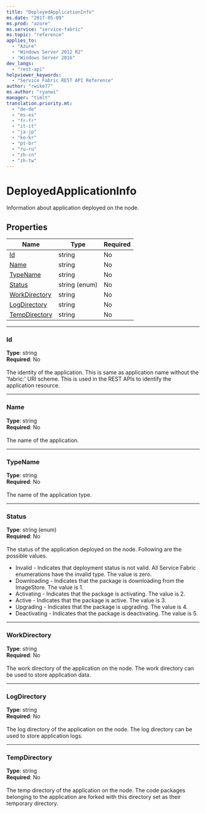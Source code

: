 ```yaml
---
title: "DeployedApplicationInfo"
ms.date: "2017-05-09"
ms.prod: "azure"
ms.service: "service-fabric"
ms.topic: "reference"
applies_to: 
  - "Azure"
  - "Windows Server 2012 R2"
  - "Windows Server 2016"
dev_langs: 
  - "rest-api"
helpviewer_keywords: 
  - "Service Fabric REST API Reference"
author: "rwike77"
ms.author: "ryanwi"
manager: "timlt"
translation.priority.mt: 
  - "de-de"
  - "es-es"
  - "fr-fr"
  - "it-it"
  - "ja-jp"
  - "ko-kr"
  - "pt-br"
  - "ru-ru"
  - "zh-cn"
  - "zh-tw"
---
```

# DeployedApplicationInfo

Information about application deployed on the node.

## Properties
| Name | Type | Required |
| --- | --- | --- |
| [Id](#id) | string | No |
| [Name](#name) | string | No |
| [TypeName](#typename) | string | No |
| [Status](#status) | string (enum) | No |
| [WorkDirectory](#workdirectory) | string | No |
| [LogDirectory](#logdirectory) | string | No |
| [TempDirectory](#tempdirectory) | string | No |

____
### Id
__Type__: string <br/>
__Required__: No<br/>
<br/>
The identity of the application. This is same as application name without the 'fabric:' URI scheme. This is used in the REST APIs to identify the application resource.

____
### Name
__Type__: string <br/>
__Required__: No<br/>
<br/>
The name of the application.

____
### TypeName
__Type__: string <br/>
__Required__: No<br/>
<br/>
The name of the application type.

____
### Status
__Type__: string (enum) <br/>
__Required__: No<br/>
<br/>
The status of the application deployed on the node. Following are the possible values.

- Invalid - Indicates that deployment status is not valid. All Service Fabric enumerations have the invalid type. The value is zero.
- Downloading - Indicates that the package is downloading from the ImageStore. The value is 1.
- Activating - Indicates that the package is activating. The value is 2.
- Active - Indicates that the package is active. The value is 3.
- Upgrading - Indicates that the package is upgrading. The value is 4.
- Deactivating - Indicates that the package is deactivating. The value is 5.


____
### WorkDirectory
__Type__: string <br/>
__Required__: No<br/>
<br/>
The work directory of the application on the node. The work directory can be used to store application data.

____
### LogDirectory
__Type__: string <br/>
__Required__: No<br/>
<br/>
The log directory of the application on the node. The log directory can be used to store application logs.

____
### TempDirectory
__Type__: string <br/>
__Required__: No<br/>
<br/>
The temp directory of the application on the node. The code packages belonging to the application are forked with this directory set as their temporary directory.
